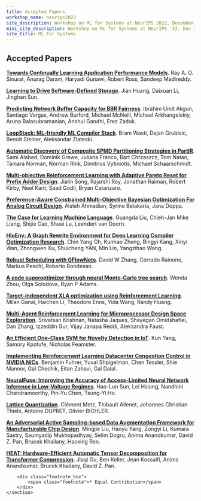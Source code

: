 ```yaml
---
title: Accepted Papers
workshop_name: neurips2022
site_description: Workshop on ML for Systems at NeurIPS 2022, December 3th, 8:30AM-4:40PM, Room 396
mini_site_description: Workshop on ML for Systems at NeurIPS '22, Dec 3th, 8:30AM-4:40PM, Room 396
site_title: ML For Systems
---
```


<div class="inner clearfix">
    <section class="main-content accepted_papers_section">
        <h2>Accepted Papers</h2>

<p><a href="/assets/papers/neurips2022/paper29.pdf"><b>Towards Continually Learning Application Performance Models</b></a>. Ray A. O. Sinurat, Anurag Daram, Haryadi Gunawi, Robert Ross, Sandeep Madireddy.</p>

<p><a href="/assets/papers/neurips2022/paper27.pdf"><b>Learning to Drive Software-Defined Storage</b></a>. Jian Huang, Daixuan Li, Jinghan Sun.</p>

<p><a href="/assets/papers/neurips2022/paper26.pdf"><b>Predicting Network Buffer Capacity for BBR Fairness</b></a>. Ibrahim Umit Akgun, Santiago Vargas, Andrew Burford, Michael McNeill, Michael Arkhangelskiy, Aruna Balasubramanian, Anshul Gandhi, Erez Zadok.</p>


<p><a href="/assets/papers/neurips2022/paper22.pdf"><b>LoopStack: ML-friendly ML Compiler Stack</b></a>. Bram Wasti, Dejan Grubisic, Benoit Steiner, Aleksandar Zlateski.</p>

<p><a href="/assets/papers/neurips2022/paper21.pdf"><b>Automatic Discovery of Composite SPMD Partitioning Strategies in PartIR</b></a>. Sami Alabed, Dominik Grewe, Juliana Franco, Bart Chrzaszcz, Tom Natan, Tamara Norman, Norman Rink, Dimitrios Vytiniotis, Michael Schaarschmidt.</p>

<p><a href="/assets/papers/neurips2022/paper20.pdf"><b>Multi-objective Reinforcement Learning with Adaptive Pareto Reset for Prefix Adder Design</b></a>. Jialin Song, Rajarshi Roy, Jonathan Raiman, Robert Kirby, Neel Kant, Saad Godil, Bryan Catanzaro.</p>

<p><a href="/assets/papers/neurips2022/paper18.pdf"><b>Preference-Aware Constrained Multi-Objective Bayesian Optimization For Analog Circuit Design</b></a>. Alaleh Ahmadian, Syrine Belakaria, Jana Doppa.</p>

<p><a href="/assets/papers/neurips2022/paper15.pdf"><b>The Case for Learning Machine Language</b></a>. Guangda Liu, Chieh-Jan Mike Liang, Shijie Cao, Shuai Lu, Leendert van Doorn.</p>

<p><a href="/assets/papers/neurips2022/paper14.pdf"><b>HloEnv: A Graph Rewrite Environment for Deep Learning Compiler Optimization Research</b></a>. Chin Yang Oh, Kunhao Zheng, Bingyi Kang, Xinyi Wan, Zhongwen Xu, Shuicheng YAN, Min Lin, Yangzihao Wang.</p>

<p><a href="/assets/papers/neurips2022/paper13.pdf"><b>Robust Scheduling with GFlowNets</b></a>. David W Zhang, Corrado Rainone, Markus Peschl, Roberto Bondesan.</p>

<p><a href="/assets/papers/neurips2022/paper12.pdf"><b>A code superoptimizer through neural Monte-Carlo tree search</b></a>. Wenda Zhou, Olga Solodova, Ryan P Adams.</p>

<p><a href="/assets/papers/neurips2022/paper11.pdf"><b>Target-independent XLA optimization using Reinforcement Learning</b></a>. Milan Ganai, Haichen Li, Theodore Enns, Yida Wang, Randy Huang.</p>

<p><a href="/assets/papers/neurips2022/paper10.pdf"><b>Multi-Agent Reinforcement Learning for Microprocessor Design Space Exploration</b></a>. Srivatsan Krishnan, Natasha Jaques, Shayegan Omidshafiei, Dan Zhang, Izzeddin Gur, Vijay Janapa Reddi, Aleksandra Faust.</p>

<p><a href="/assets/papers/neurips2022/paper9.pdf"><b>An Efficient One-Class SVM for Novelty Detection in IoT</b></a>. Kun Yang, Samory Kpotufe, Nicholas Feamster.</p>


<p><a href="/assets/papers/neurips2022/paper6.pdf"><b>Implementing Reinforcement Learning Datacenter Congestion Control in NVIDIA NICs</b></a>. Benjamin Fuhrer, Yuval Shpigelman, Chen Tessler, Shie Mannor, Gal Chechik, Eitan Zahavi, Gal Dalal.</p>

<p><a href="/assets/papers/neurips2022/paper5.pdf"><b>NeuralFuse: Improving the Accuracy of Access-Limited Neural Network Inference in Low-Voltage Regimes</b></a>. Hao-Lun Sun, Lei Hsiung, Nandhini Chandramoorthy, Pin-Yu Chen, Tsung-Yi Ho.</p>

<p><a href="/assets/papers/neurips2022/paper4.pdf"><b>Lattice Quantization</b></a>. Clément Metz, Thibault Allenet, Johannes Christian Thiele, Antoine DUPRET, Olivier BICHLER.</p>

<p><a href="/assets/papers/neurips2022/paper3.pdf"><b>An Adversarial Active Sampling-based Data Augmentation Framework for Manufacturable Chip Design</b></a>. Mingjie Liu, Haoyu Yang, Zongyi Li, Kumara Sastry, Saumyadip Mukhopadhyay, Selim Dogru, Anima Anandkumar, David Z. Pan, Brucek Khailany, Haoxing Ren.</p>

<p><a href="/assets/papers/neurips2022/paper2.pdf"><b> HEAT: Hardware-Efficient Automatic Tensor Decomposition for Transformer Compression</b></a>. Jiaqi Gu, Ben Keller, Jean Kossaifi, Anima Anandkumar, Brucek Khailany, David Z. Pan.</p>


        <div class="footnote_box">
            <span class="footnote">* Equal Contribution</span>
        </div>
    </section>
</div>